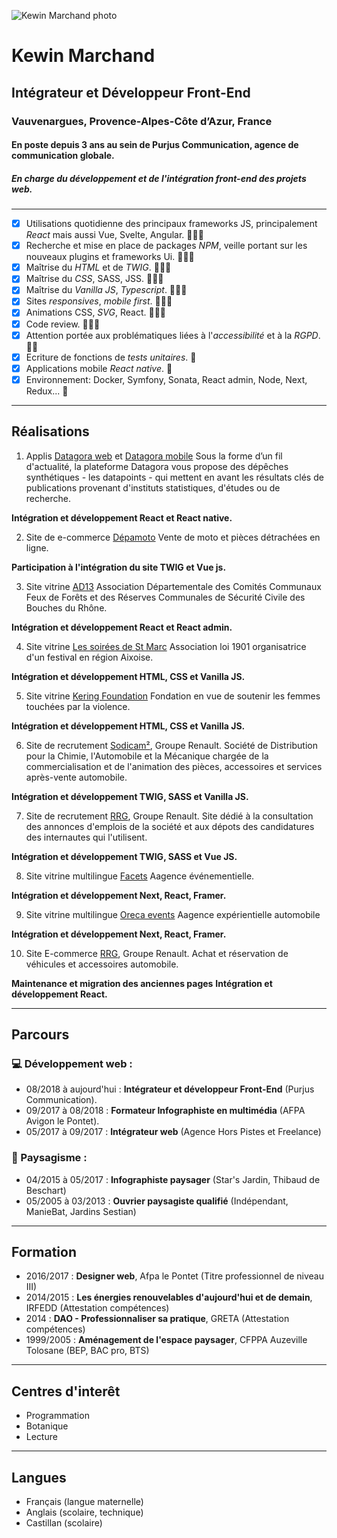 ![Kewin Marchand photo](https://media-exp3.licdn.com/dms/image/C5603AQFr97lJgPe0Lg/profile-displayphoto-shrink_200_200/0/1517076606115?e=1631750400&v=beta&t=72LaUYELc3mcM02frlhXZTHWuZ4uDl1PMsMTYLU3PKs)

# Kewin Marchand
## Intégrateur et Développeur Front-End
### Vauvenargues, Provence-Alpes-Côte d’Azur, France 
#### En poste depuis 3 ans au sein de Purjus Communication, agence de communication globale. 
##### En charge du développement et de l'intégration front-end des projets web.

---

- [x] Utilisations quotidienne des principaux frameworks JS, principalement *React* mais aussi Vue, Svelte, Angular. 💪💪💪
- [x] Recherche et mise en place de packages *NPM*, veille portant sur les nouveaux plugins et frameworks Ui. 💪💪💪
- [x] Maîtrise du *HTML* et de *TWIG*. 💪💪💪
- [x] Maîtrise du *CSS*, SASS, JSS. 💪💪💪
- [x] Maîtrise du *Vanilla JS*, *Typescript*. 💪💪💪
- [x] Sites *responsives*, *mobile first*. 💪💪💪
- [x] Animations CSS, *SVG*, React. 💪💪💪
- [x] Code review. 💪💪💪
- [x] Attention portée aux problématiques liées à l'*accessibilité* et à la *RGPD*. 💪💪
- [x] Ecriture de fonctions de *tests unitaires*. 💪
- [x] Applications mobile *React native*. 💪
- [x] Environnement: Docker, Symfony, Sonata, React admin, Node, Next, Redux... 💪

---

## Réalisations

1. Applis [Datagora web](https://datagora.fr/) et [Datagora mobile](https://play.google.com/store/apps/details?id=com.datagora&hl=en_SG&gl=US)
Sous la forme d’un fil d'actualité, la plateforme Datagora vous propose des dépêches synthétiques - les datapoints - qui mettent en avant les résultats clés de publications provenant d'instituts statistiques, d'études ou de recherche.

**Intégration et développement React et React native.**


2. Site de e-commerce [Dépamoto](https://depamoto.com/fr-FR/home)
Vente de moto et pièces détrachées en ligne.

**Participation à l'intégration du site TWIG et Vue js.**


3. Site vitrine [AD13](https://comites-feux.com/)
Association Départementale des Comités Communaux Feux de Forêts et des Réserves Communales de Sécurité Civile des Bouches du Rhône.

**Intégration et développement React et React admin.**


4. Site vitrine [Les soirées de St Marc](https://lessoireesdesaintmarc.fr/)
Association loi 1901 organisatrice d'un festival en région Aixoise. 

**Intégration et développement HTML, CSS et Vanilla JS.**


5. Site vitrine [Kering Foundation](https://www.keringfoundation.org/en/)
Fondation en vue de soutenir les femmes touchées par la violence.

**Intégration et développement HTML, CSS et Vanilla JS.**


6. Site de recrutement [Sodicam²](https://sodicam2.fr/), Groupe Renault.
Société de Distribution pour la Chimie, l'Automobile et la Mécanique chargée de la commercialisation et de l'animation des pièces, accessoires et services après-vente automobile.

**Intégration et développement TWIG, SASS et Vanilla JS.**


7. Site de recrutement [RRG](https://jobsfrance.renaultretailgroup.com/), Groupe Renault.
Site dédié à la consultation des annonces d'emplois de la société et aux dépots des candidatures des internautes qui l'utilisent.

**Intégration et développement TWIG, SASS et Vue JS.**


8. Site vitrine multilingue [Facets](https://facets.fr/fr)
Aagence événementielle.

**Intégration et développement Next, React, Framer.**


9. Site vitrine multilingue [Oreca events](https://oreca-events.com/fr)
Aagence expérientielle automobile

**Intégration et développement Next, React, Framer.**

10. Site E-commerce [RRG](https://www.renault-retail-group.fr/), Groupe Renault.
Achat et réservation de véhicules et accessoires automobile.

**Maintenance et migration des anciennes pages**
**Intégration et développement React.**


---

## Parcours
### 💻 Développement web :

- 08/2018 à aujourd'hui : **Intégrateur et développeur Front-End** (Purjus Communication).
- 09/2017 à 08/2018 : **Formateur Infographiste en multimédia** (AFPA Avigon le Pontet).
- 05/2017 à 09/2017 : **Intégrateur web** (Agence Hors Pistes et Freelance)

### 🌳 Paysagisme :
- 04/2015 à 05/2017 : **Infographiste paysager** (Star's Jardin, Thibaud de Beschart)
- 05/2005 à 03/2013 : **Ouvrier paysagiste qualifié** (Indépendant, ManieBat, Jardins Sestian)

---

## Formation

- 2016/2017 : **Designer web**, Afpa le Pontet (Titre professionnel de niveau III)
- 2014/2015 : **Les énergies renouvelables d'aujourd'hui et de demain**, IRFEDD (Attestation compétences)
- 2014 : **DAO - Professionnaliser sa pratique**, GRETA (Attestation compétences)
- 1999/2005 : **Aménagement de l'espace paysager**, CFPPA Auzeville Tolosane (BEP, BAC pro, BTS)

---

## Centres d'interêt

- Programmation
- Botanique
- Lecture

---

## Langues

- Français (langue maternelle)
- Anglais (scolaire, technique)
- Castillan (scolaire)
